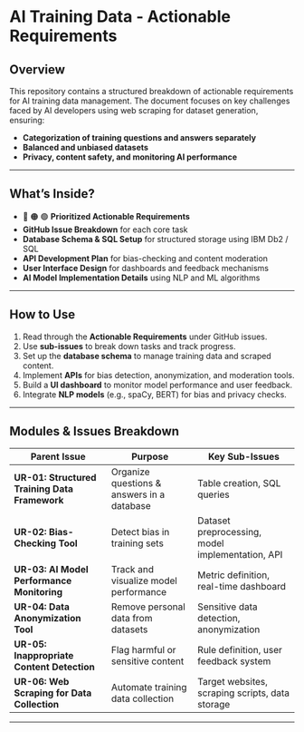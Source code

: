 # AI Training Data - Actionable Requirements

## Overview
This repository contains a structured breakdown of actionable requirements for AI training data management. The document focuses on key challenges faced by AI developers using web scraping for dataset generation, ensuring:

- **Categorization of training questions and answers separately**
- **Balanced and unbiased datasets**
- **Privacy, content safety, and monitoring AI performance**

---

## What’s Inside?
- 🔴 🟠 🟢 **Prioritized Actionable Requirements**
- **GitHub Issue Breakdown** for each core task
- **Database Schema & SQL Setup** for structured storage using IBM Db2 / SQL
- **API Development Plan** for bias-checking and content moderation
- **User Interface Design** for dashboards and feedback mechanisms
- **AI Model Implementation Details** using NLP and ML algorithms

---

## How to Use
1. Read through the **Actionable Requirements** under GitHub issues.
2. Use **sub-issues** to break down tasks and track progress.
3. Set up the **database schema** to manage training data and scraped content.
4. Implement **APIs** for bias detection, anonymization, and moderation tools.
5. Build a **UI dashboard** to monitor model performance and user feedback.
6. Integrate **NLP models** (e.g., spaCy, BERT) for bias and privacy checks.

---

## Modules & Issues Breakdown

| **Parent Issue** | **Purpose** | **Key Sub-Issues** |
|------------------|-------------|---------------------|
| **UR-01: Structured Training Data Framework** | Organize questions & answers in a database | Table creation, SQL queries |
| **UR-02: Bias-Checking Tool** | Detect bias in training sets | Dataset preprocessing, model implementation, API |
| **UR-03: AI Model Performance Monitoring** | Track and visualize model performance | Metric definition, real-time dashboard |
| **UR-04: Data Anonymization Tool** | Remove personal data from datasets | Sensitive data detection, anonymization |
| **UR-05: Inappropriate Content Detection** | Flag harmful or sensitive content | Rule definition, user feedback system |
| **UR-06: Web Scraping for Data Collection** | Automate training data collection | Target websites, scraping scripts, data storage |

---
